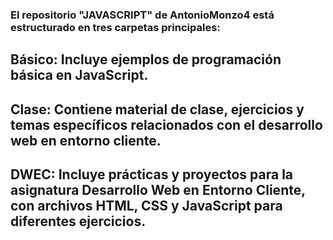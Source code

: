 ### El repositorio "JAVASCRIPT" de AntonioMonzo4 está estructurado en tres carpetas principales:

## Básico: Incluye ejemplos de programación básica en JavaScript.
## Clase: Contiene material de clase, ejercicios y temas específicos relacionados con el desarrollo web en entorno cliente.
## DWEC: Incluye prácticas y proyectos para la asignatura Desarrollo Web en Entorno Cliente, con archivos HTML, CSS y JavaScript para diferentes ejercicios.
